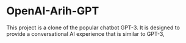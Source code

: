 # OpenAI-Arih-GPT
This project is a clone of the popular chatbot GPT-3. It is designed to provide a conversational AI experience that is similar to GPT-3, 
